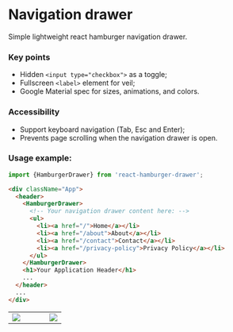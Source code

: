 # Navigation drawer
Simple lightweight react hamburger navigation drawer.

### Key points
- Hidden `<input type="checkbox">` as a toggle;
- Fullscreen `<label>` element for veil;
- Google Material spec for sizes, animations, and colors.

### Accessibility
- Support keyboard navigation (Tab, Esc and Enter);
- Prevents page scrolling when the navigation drawer is open.

### Usage example:

```js
import {HamburgerDrawer} from 'react-hamburger-drawer';
```

```html
<div className="App">
  <header>
    <HamburgerDrawer>
      <!-- Your navigation drawer content here: -->
      <ul>
        <li><a href="/">Home</a></li>
        <li><a href="/about">About</a></li>
        <li><a href="/contact">Contact</a></li>
        <li><a href="/privacy-policy">Privacy Policy</a></li>
      </ul>
    </HamburgerDrawer>
    <h1>Your Application Header</h1>
    ...
  </header>
  ...
</div>
```
<table width="100%" border="0" cellpadding="0" cellspacing="0">
  <tr>
    <td width="70%">
      <img src="https://user-images.githubusercontent.com/11623226/133954550-d8bc05e6-e1c1-4e66-bfbf-d28dc0a0f23a.gif"/>
    </td>
    <td width="30%">
      <img src="https://user-images.githubusercontent.com/11623226/133954776-70d1a7b1-b2e9-4b54-80c8-0f3bb2f94ec6.gif"/>
    </td>
  </tr>
</table>

